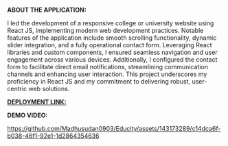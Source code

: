 **ABOUT THE APPLICATION:**

I led the development of a responsive college or university website using React JS, implementing modern web development practices. Notable features of the application include smooth scrolling functionality, dynamic slider integration, and a fully operational contact form. Leveraging React libraries and custom components, I ensured seamless navigation and user engagement across various devices. Additionally, I configured the contact form to facilitate direct email notifications, streamlining communication channels and enhancing user interaction. This project underscores my proficiency in React JS and my commitment to delivering robust, user-centric web solutions.


[**DEPLOYMENT LINK:**](https://learnopolis.netlify.app)


**DEMO VIDEO:**

https://github.com/Madhusudan0903/Educity/assets/143173289/c14dca6f-b038-46f1-92e1-1d2864354636
